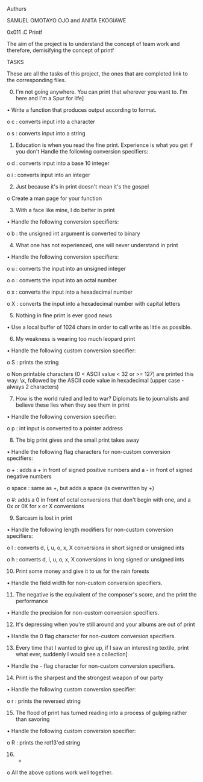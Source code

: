 Authurs

SAMUEL OMOTAYO OJO and ANITA EKOGIAWE

0x011 .C Printf

The aim of the project is to understand the concept of team work and therefore, demisifying the concept of printf

TASKS

These are all the tasks of this project, the ones that are completed link to the corresponding files.

0.	I'm not going anywhere. You can print that wherever you want to. I'm here and I'm a Spur for life] 

•	Write a function that produces output according to format. 

o	c : converts input into a character

o	s : converts input into a string

1.	Education is when you read the fine print. Experience is what you get if you don't Handle the following conversion specifiers: 

o	d : converts input into a base 10 integer

o	i : converts input into an integer

2.	Just because it's in print doesn't mean it's the gospel

o	Create a man page for your function

3.	With a face like mine, I do better in print

•	Handle the following conversion specifiers:

o	b : the unsigned int argument is converted to binary

4.	What one has not experienced, one will never understand in print

•	Handle the following conversion specifiers:

o	u : converts the input into an unsigned integer

o	o : converts the input into an octal number

o	x : converts the input into a hexadecimal number

o	X : converts the input into a hexadecimal number with capital letters

5.	Nothing in fine print is ever good news 

•	Use a local buffer of 1024 chars in order to call write as little as possible.

6.	My weakness is wearing too much leopard print

•	Handle the following custom conversion specifier:

o	S : prints the string

o	Non printable characters (0 < ASCII value < 32 or >= 127) are printed this way: \x, followed by the ASCII code value in hexadecimal (upper case - always 2 characters)

7.	How is the world ruled and led to war? Diplomats lie to journalists and believe these lies when they see them in print

•	Handle the following conversion specifier:

o	p : int input is converted to a pointer address

8.	The big print gives and the small print takes away

•	Handle the following flag characters for non-custom conversion specifiers:

o	+  : adds a + in front of signed positive numbers and a - in front of signed negative numbers

o	space : same as +, but adds a space (is overwritten by +)

o	#: adds a 0 in front of octal conversions that don't begin with one, and a 0x or 0X for x or X conversions

9.	Sarcasm is lost in print

•	Handle the following length modifiers for non-custom conversion specifiers: 

o	l : converts d, i, u, o, x, X conversions in short signed or unsigned ints

o	h : converts d, i, u, o, x, X conversions in long signed or unsigned ints

10.	Print some money and give it to us for the rain forests

•	Handle the field width for non-custom conversion specifiers.

11.	The negative is the equivalent of the composer's score, and the print the performance

•	Handle the precision for non-custom conversion specifiers.

12.	It's depressing when you're still around and your albums are out of print

•	Handle the 0 flag character for non-custom conversion specifiers.

13.	Every time that I wanted to give up, if I saw an interesting textile, print what ever, suddenly I would see a collection]

•	Handle the - flag character for non-custom conversion specifiers.

14.	Print is the sharpest and the strongest weapon of our party

•	Handle the following custom conversion specifier:

o	r : prints the reversed string

15.	The flood of print has turned reading into a process of gulping rather than savoring

•	Handle the following custom conversion specifier:

o	R : prints the rot13'ed string



16.	 *

o	All the above options work well together.
